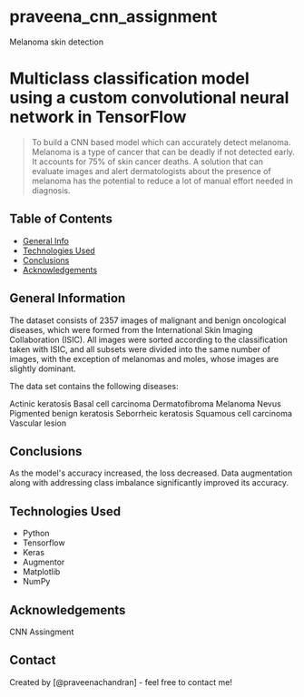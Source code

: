 # praveena_cnn_assignment
Melanoma skin detection

# Multiclass classification model using a custom convolutional neural network in TensorFlow
> To build a CNN based model which can accurately detect melanoma. Melanoma is a type of cancer that can be deadly if not detected early. It accounts for 75% of skin cancer deaths. A solution that can evaluate images and alert dermatologists about the presence of melanoma has the potential to reduce a lot of manual effort needed in diagnosis.


## Table of Contents
* [General Info](#general-information)
* [Technologies Used](#technologies-used)
* [Conclusions](#conclusions)
* [Acknowledgements](#acknowledgements)

<!-- You can include any other section that is pertinent to your problem -->

## General Information
The dataset consists of 2357 images of malignant and benign oncological diseases, which were formed from the International Skin Imaging Collaboration (ISIC). All images were sorted according to the classification taken with ISIC, and all subsets were divided into the same number of images, with the exception of melanomas and moles, whose images are slightly dominant.


The data set contains the following diseases:

Actinic keratosis
Basal cell carcinoma
Dermatofibroma
Melanoma
Nevus
Pigmented benign keratosis
Seborrheic keratosis
Squamous cell carcinoma
Vascular lesion


## Conclusions
As the model's accuracy increased, the loss decreased. Data augmentation along with addressing class imbalance significantly improved its accuracy.




## Technologies Used
- Python
- Tensorflow
- Keras
- Augmentor
- Matplotlib
- NumPy



## Acknowledgements
CNN Assingment


## Contact
Created by [@praveenachandran] - feel free to contact me!
